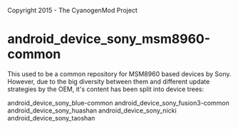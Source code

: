Copyright 2015 - The CyanogenMod Project

android_device_sony_msm8960-common
===============================

This used to be a common repository for MSM8960 based devices by Sony.
However, due to the big diversity between them and different update
strategies by the OEM, it's content has been split into device trees:

android_device_sony_blue-common
android_device_sony_fusion3-common
android_device_sony_huashan
android_device_sony_nicki
android_device_sony_taoshan
